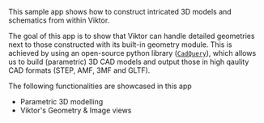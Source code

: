 This sample app shows how to construct intricated 3D models and schematics from within Viktor.

The goal of this app is to show that Viktor can handle detailed geometries next to those constructed with its built-in geometry module. This is achieved by using an open-source python library ([```CadQuery```](https://cadquery.readthedocs.io/en/latest/index.html)), which allows us to build (parametric) 3D CAD models and output those in high qaulity CAD formats (STEP, AMF, 3MF and GLTF). 

The following functionalities are showcased in this app
- Parametric 3D modelling
- Viktor's Geometry & Image views